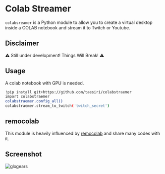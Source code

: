 # Colab Streamer

``colabsreamer`` is a Python module to allow you to create a virtual desktop inside a COLAB notebook and stream it to Twitch or Youtube.

## Disclaimer

⚠️ Still under development! Things Will Break! ⚠️

## Usage

A colab notebook with GPU is needed.

```bash
!pip install git+https://github.com/taesiri/colabstraemer
import colabstraemer
colabstraemer.config_all()
colabstraemer.stream_to_twitch('twitch_secret')
```

## remocolab

This module is heavily influenced by [remocolab](https://github.com/demotomohiro/remocolab) and share many codes with it.

## Screenshot

![glxgears](https://raw.githubusercontent.com/taesiri/colabstraemer/master/Screenshots/glxgears.png)
